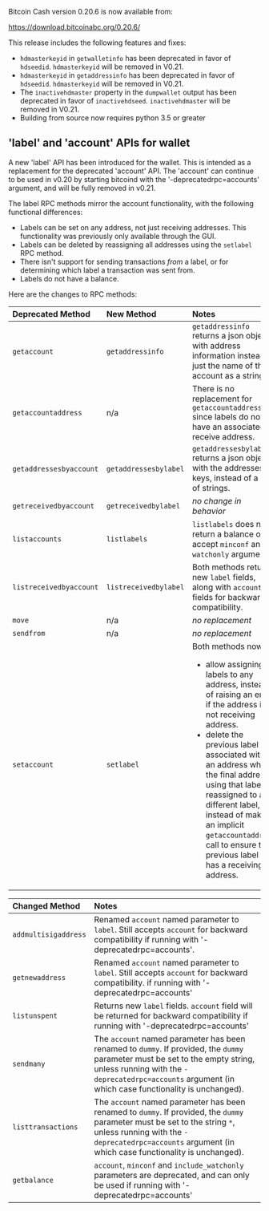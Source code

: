 Bitcoin Cash version 0.20.6 is now available from:

  <https://download.bitcoinabc.org/0.20.6/>

This release includes the following features and fixes:
 - `hdmasterkeyid` in `getwalletinfo` has been deprecated in favor of
   `hdseedid`.  `hdmasterkeyid` will be removed in V0.21.
 - `hdmasterkeyid` in `getaddressinfo` has been deprecated in favor of
   `hdseedid`.  `hdmasterkeyid` will be removed in V0.21.
 - The `inactivehdmaster` property in the `dumpwallet` output has been
   deprecated in favor of `inactivehdseed`. `inactivehdmaster` will be removed
   in V0.21.
 - Building from source now requires python 3.5 or greater

'label' and 'account' APIs for wallet
-------------------------------------

A new 'label' API has been introduced for the wallet. This is intended as a
replacement for the deprecated 'account' API. The 'account' can continue to
be used in v0.20 by starting bitcoind with the '-deprecatedrpc=accounts'
argument, and will be fully removed in v0.21.

The label RPC methods mirror the account functionality, with the following functional differences:

- Labels can be set on any address, not just receiving addresses. This functionality was previously only available through the GUI.
- Labels can be deleted by reassigning all addresses using the `setlabel` RPC method.
- There isn't support for sending transactions _from_ a label, or for determining which label a transaction was sent from.
- Labels do not have a balance.

Here are the changes to RPC methods:

| Deprecated Method       | New Method            | Notes                                                                                                                                                                                                                                                                                                                                                                                        |
| :---------------------- | :-------------------- | :------------------------------------------------------------------------------------------------------------------------------------------------------------------------------------------------------------------------------------------------------------------------------------------------------------------------------------------------------------------------------------------- |
| `getaccount`            | `getaddressinfo`      | `getaddressinfo` returns a json object with address information instead of just the name of the account as a string.                                                                                                                                                                                                                                                                         |
| `getaccountaddress`     | n/a                   | There is no replacement for `getaccountaddress` since labels do not have an associated receive address.                                                                                                                                                                                                                                                                                      |
| `getaddressesbyaccount` | `getaddressesbylabel` | `getaddressesbylabel` returns a json object with the addresses as keys, instead of a list of strings.                                                                                                                                                                                                                                                                                        |
| `getreceivedbyaccount`  | `getreceivedbylabel`  | _no change in behavior_                                                                                                                                                                                                                                                                                                                                                                      |
| `listaccounts`          | `listlabels`          | `listlabels` does not return a balance or accept `minconf` and `watchonly` arguments.                                                                                                                                                                                                                                                                                                        |
| `listreceivedbyaccount` | `listreceivedbylabel` | Both methods return new `label` fields, along with `account` fields for backward compatibility.                                                                                                                                                                                                                                                                                              |
| `move`                  | n/a                   | _no replacement_                                                                                                                                                                                                                                                                                                                                                                             |
| `sendfrom`              | n/a                   | _no replacement_                                                                                                                                                                                                                                                                                                                                                                             |
| `setaccount`            | `setlabel`            | Both methods now: <ul><li>allow assigning labels to any address, instead of raising an error if the address is not receiving address.<li>delete the previous label associated with an address when the final address using that label is reassigned to a different label, instead of making an implicit `getaccountaddress` call to ensure the previous label still has a receiving address. |

| Changed Method       | Notes                                                                                                                                                                                                                                 |
| :------------------- | :------------------------------------------------------------------------------------------------------------------------------------------------------------------------------------------------------------------------------------ |
| `addmultisigaddress` | Renamed `account` named parameter to `label`. Still accepts `account` for backward compatibility if running with '-deprecatedrpc=accounts'.                                                                                           |
| `getnewaddress`      | Renamed `account` named parameter to `label`. Still accepts `account` for backward compatibility. if running with '-deprecatedrpc=accounts'                                                                                           |
| `listunspent`        | Returns new `label` fields. `account` field will be returned for backward compatibility if running with '-deprecatedrpc=accounts'                                                                                                     |
| `sendmany`           | The `account` named parameter has been renamed to `dummy`. If provided, the `dummy` parameter must be set to the empty string, unless running with the `-deprecatedrpc=accounts` argument (in which case functionality is unchanged). |
| `listtransactions`   | The `account` named parameter has been renamed to `dummy`. If provided, the `dummy` parameter must be set to the string `*`, unless running with the `-deprecatedrpc=accounts` argument (in which case functionality is unchanged).   |
| `getbalance`         | `account`, `minconf` and `include_watchonly` parameters are deprecated, and can only be used if running with '-deprecatedrpc=accounts'                                                                                                |
